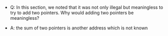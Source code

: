 - Q: In this section, we noted that it was not only illegal but meaningless to try to add two pointers. Why would adding two pointers be meaningless?

- A: the sum of two pointers is another address which is not known